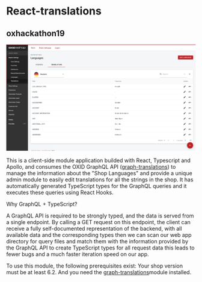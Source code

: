 # React-translations
## oxhackathon19

![Alt text](out/pictures/screenshot.png?raw=true "React-Translations")

This is a client-side module application builded with React, Typescript and Apollo, and consumes the OXID GraphQL API ([graph-translations](https://github.com/OXIDprojects/GraphQL-translations)) to manage the information about the "Shop Languages" and provide a unique admin module to easily edit translations for all the strings in the shop. It has automatically generated TypeScript types for the GraphQL queries and it executes these queries using React Hooks.

Why GraphQL + TypeScript?

A GraphQL API is required to be strongly typed, and the data is served from a single endpoint. By calling a GET request on this endpoint, the client can receive a fully self-documented representation of the backend, with all available data and the corresponding types then we can scan our web app directory for query files and match them with the information provided by the GraphQL API to create TypeScript types for all request data this leads to fewer bugs and a much faster iteration speed on our app.

To use this module, the following prerequisites exist: Your shop version must be at least 6.2. 
And you need the [graph-translations](https://github.com/OXIDprojects/GraphQL-translations)module installed. 